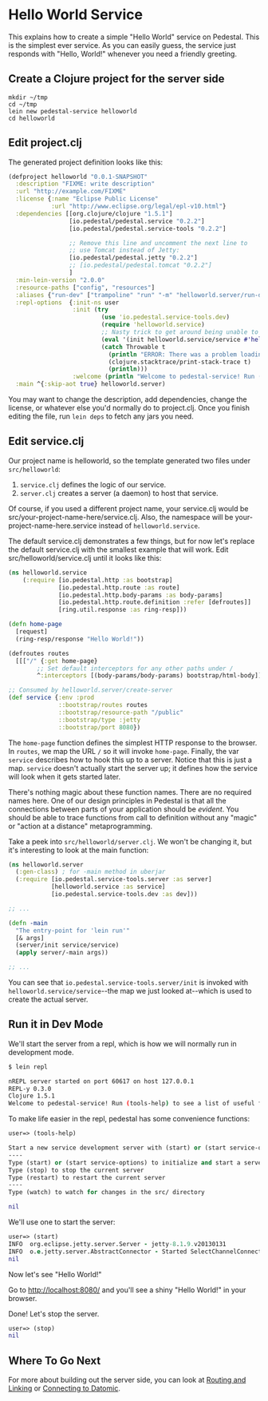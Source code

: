 <!--
 Copyright 2013 Relevance, Inc.
 Copyright 2014 Cognitect, Inc.

 The use and distribution terms for this software are covered by the
 Eclipse Public License 1.0 (http://opensource.org/licenses/eclipse-1.0)
 which can be found in the file epl-v10.html at the root of this distribution.

 By using this software in any fashion, you are agreeing to be bound by
 the terms of this license.

 You must not remove this notice, or any other, from this software.
-->

# Hello World Service

This explains how to create a simple "Hello World" service on
Pedestal. This is the simplest ever service. As you can easily guess,
the service just responds with "Hello, World!" whenever you need a
friendly greeting.

## Create a Clojure project for the server side

```
mkdir ~/tmp
cd ~/tmp
lein new pedestal-service helloworld
cd helloworld
```

## Edit project.clj

The generated project definition looks like this:

```clojure
(defproject helloworld "0.0.1-SNAPSHOT"
  :description "FIXME: write description"
  :url "http://example.com/FIXME"
  :license {:name "Eclipse Public License"
            :url "http://www.eclipse.org/legal/epl-v10.html"}
  :dependencies [[org.clojure/clojure "1.5.1"]
                 [io.pedestal/pedestal.service "0.2.2"]
                 [io.pedestal/pedestal.service-tools "0.2.2"]

                 ;; Remove this line and uncomment the next line to
                 ;; use Tomcat instead of Jetty:
                 [io.pedestal/pedestal.jetty "0.2.2"]
                 ;; [io.pedestal/pedestal.tomcat "0.2.2"]
                 ]
  :min-lein-version "2.0.0"
  :resource-paths ["config", "resources"]
  :aliases {"run-dev" ["trampoline" "run" "-m" "helloworld.server/run-dev"]}
  :repl-options  {:init-ns user
                  :init (try
                          (use 'io.pedestal.service-tools.dev)
                          (require 'helloworld.service)
                          ;; Nasty trick to get around being unable to reference non-clojure.core symbols in :init
                          (eval '(init helloworld.service/service #'helloworld.service/routes))
                          (catch Throwable t
                            (println "ERROR: There was a problem loading io.pedestal.service-tools.dev")
                            (clojure.stacktrace/print-stack-trace t)
                            (println)))
                  :welcome (println "Welcome to pedestal-service! Run (tools-help) to see a list of useful functions.")}
  :main ^{:skip-aot true} helloworld.server)
```

You may want to change the description, add dependencies, change the
license, or whatever else you'd normally do to project.clj. Once you
finish editing the file, run `lein deps` to fetch any jars you need.

## Edit service.clj

Our project name is helloworld, so the template generated two files
under `src/helloworld`:

1. `service.clj` defines the logic of our service.
2. `server.clj` creates a server (a daemon) to host that service.

Of course, if you used a different project name, your service.clj
would be src/your-project-name-here/service.clj. Also, the namespace
will be your-project-name-here.service instead of `helloworld.service`.

The default service.clj demonstrates a few things, but for now let's
replace the default service.clj with the smallest example that will
work. Edit src/helloworld/service.clj until it looks like this:

```clojure
(ns helloworld.service
    (:require [io.pedestal.http :as bootstrap]
              [io.pedestal.http.route :as route]
              [io.pedestal.http.body-params :as body-params]
              [io.pedestal.http.route.definition :refer [defroutes]]
              [ring.util.response :as ring-resp]))

(defn home-page
  [request]
  (ring-resp/response "Hello World!"))

(defroutes routes
  [[["/" {:get home-page}
        ;; Set default interceptors for any other paths under /
        ^:interceptors [(body-params/body-params) bootstrap/html-body]]]])

;; Consumed by helloworld.server/create-server
(def service {:env :prod
              ::bootstrap/routes routes
              ::bootstrap/resource-path "/public"
              ::bootstrap/type :jetty
              ::bootstrap/port 8080})
```

The `home-page` function defines the simplest HTTP response to the
browser. In `routes`, we map the URL `/` so it will invoke
`home-page`. Finally, the var `service` describes how to hook
this up to a server. Notice that this is just a map. `service`
doesn't actually start the server up; it defines how the service will
look when it gets started later.

There's nothing magic about these function names. There are no
required names here. One of our design principles in Pedestal is that
all the connections between parts of your application should be
_evident_. You should be able to trace functions from call to
definition without any "magic" or "action at a distance"
metaprogramming.

Take a peek into `src/helloworld/server.clj`. We won't be changing it,
but it's interesting to look at the main function:

``` clojure
(ns helloworld.server
  (:gen-class) ; for -main method in uberjar
  (:require [io.pedestal.service-tools.server :as server]
            [helloworld.service :as service]
            [io.pedestal.service-tools.dev :as dev]))

;; ...

(defn -main
  "The entry-point for 'lein run'"
  [& args]
  (server/init service/service)
  (apply server/-main args))

;; ...

```

You can see that `io.pedestal.service-tools.server/init` is invoked with
`helloworld.service/service`--the map we just looked at--which is used to
create the actual server.


## Run it in Dev Mode

We'll start the server from a repl, which is how we will normally run in development mode.

```bash
$ lein repl

nREPL server started on port 60617 on host 127.0.0.1
REPL-y 0.3.0
Clojure 1.5.1
Welcome to pedestal-service! Run (tools-help) to see a list of useful functions.
```

To make life easier in the repl, pedestal has some convenience functions:

```clojure
user=> (tools-help)

Start a new service development server with (start) or (start service-options)
----
Type (start) or (start service-options) to initialize and start a server
Type (stop) to stop the current server
Type (restart) to restart the current server
----
Type (watch) to watch for changes in the src/ directory

nil
```

We'll use one to start the server:

```clojure
user=> (start)
INFO  org.eclipse.jetty.server.Server - jetty-8.1.9.v20130131
INFO  o.e.jetty.server.AbstractConnector - Started SelectChannelConnector@0.0.0.0:8080
nil
```

Now let's see "Hello World!"

Go to [http://localhost:8080/](http://localhost:8080/)  and you'll see a shiny "Hello World!" in your browser.

Done! Let's stop the server.

```clojure
user=> (stop)
nil
```

## Where To Go Next

For more about building out the server side, you can look at
[Routing and Linking](service-routing.md) or
[Connecting to Datomic](connecting-to-datomic.md).
